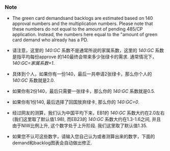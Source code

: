 ### Note
* The green card demandsand backlogs are estimated based on 140 approval numbers and the multiplication numbers. Please note that these numbers do not equal to the amount of pending 485/CP application. Instead, the numbers here equal to the "amount of green card demand who already has a PD.

* 请注意，这里的 _140:GC_ 系数不是通常所说的家属系数，这里的 _140:GC_ 系数是指平均每份approve 的140最终会带来多少张绿卡的需求. 通常情况下，_140:GC=家属系数+1_. 

* 具体到个人，如果你有一份140，最后一共申请2张绿卡，那么你个人的 _140:GC_ 系数就是2.0. 
* 如果你有2份140，最后只需要一张绿卡，那么你的 _140:GC_ 系数就是0.5. 
* 如果你有1份140, 最后选择了回国放弃绿卡, 那么你的 _140:GC=0_. 
* 经过网友的测算，我们认为中国平均下来，EB1的 _140:GC_ 系数大约在2.0左右(我们这里取了默认值1.98), 而EB23的 _140:GC_ 系数大约在1.3-1.6之间, 并且由于NIW比例上升, 这个数字处于上升阶段. 我们这里取了默认值1.35.
* 如果您不认可这些数字，请输入您自己认为或者测算出来的数字，下面的demand和backlog图表会自动做出修正.